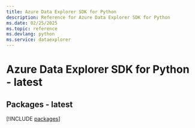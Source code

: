 ```yaml
---
title: Azure Data Explorer SDK for Python
description: Reference for Azure Data Explorer SDK for Python
ms.date: 02/25/2025
ms.topic: reference
ms.devlang: python
ms.service: dataexplorer
---
```

# Azure Data Explorer SDK for Python - latest
## Packages - latest
[!INCLUDE [packages](data-explorer-index.md)]